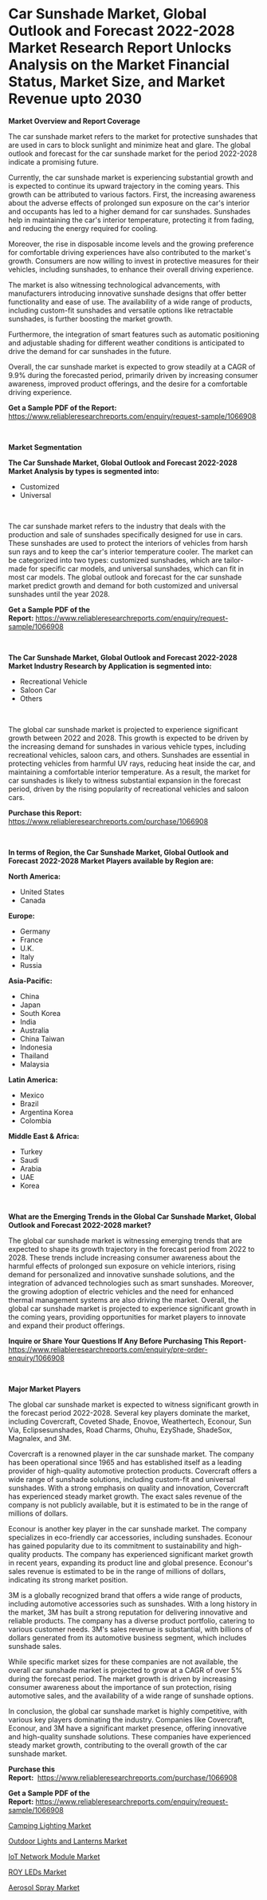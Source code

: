 <p><h1>Car Sunshade Market, Global Outlook and Forecast 2022-2028 Market Research Report Unlocks Analysis on the Market Financial Status, Market Size, and Market Revenue upto 2030</h1></p><p><strong>Market Overview and Report Coverage</strong></p>
<p><p>The car sunshade market refers to the market for protective sunshades that are used in cars to block sunlight and minimize heat and glare. The global outlook and forecast for the car sunshade market for the period 2022-2028 indicate a promising future. </p><p>Currently, the car sunshade market is experiencing substantial growth and is expected to continue its upward trajectory in the coming years. This growth can be attributed to various factors. First, the increasing awareness about the adverse effects of prolonged sun exposure on the car's interior and occupants has led to a higher demand for car sunshades. Sunshades help in maintaining the car's interior temperature, protecting it from fading, and reducing the energy required for cooling.</p><p>Moreover, the rise in disposable income levels and the growing preference for comfortable driving experiences have also contributed to the market's growth. Consumers are now willing to invest in protective measures for their vehicles, including sunshades, to enhance their overall driving experience.</p><p>The market is also witnessing technological advancements, with manufacturers introducing innovative sunshade designs that offer better functionality and ease of use. The availability of a wide range of products, including custom-fit sunshades and versatile options like retractable sunshades, is further boosting the market growth.</p><p>Furthermore, the integration of smart features such as automatic positioning and adjustable shading for different weather conditions is anticipated to drive the demand for car sunshades in the future.</p><p>Overall, the car sunshade market is expected to grow steadily at a CAGR of 9.9% during the forecasted period, primarily driven by increasing consumer awareness, improved product offerings, and the desire for a comfortable driving experience.</p></p>
<p><strong>Get a Sample PDF of the Report:</strong> <a href="https://www.reliableresearchreports.com/enquiry/request-sample/1066908">https://www.reliableresearchreports.com/enquiry/request-sample/1066908</a></p>
<p>&nbsp;</p>
<p><strong>Market Segmentation</strong></p>
<p><strong>The Car Sunshade Market, Global Outlook and Forecast 2022-2028 Market Analysis by types is segmented into:</strong></p>
<p><ul><li>Customized</li><li>Universal</li></ul></p>
<p>&nbsp;</p>
<p><p>The car sunshade market refers to the industry that deals with the production and sale of sunshades specifically designed for use in cars. These sunshades are used to protect the interiors of vehicles from harsh sun rays and to keep the car's interior temperature cooler. The market can be categorized into two types: customized sunshades, which are tailor-made for specific car models, and universal sunshades, which can fit in most car models. The global outlook and forecast for the car sunshade market predict growth and demand for both customized and universal sunshades until the year 2028.</p></p>
<p><strong>Get a Sample PDF of the Report:</strong>&nbsp;<a href="https://www.reliableresearchreports.com/enquiry/request-sample/1066908">https://www.reliableresearchreports.com/enquiry/request-sample/1066908</a></p>
<p>&nbsp;</p>
<p><strong>The Car Sunshade Market, Global Outlook and Forecast 2022-2028 Market Industry Research by Application is segmented into:</strong></p>
<p><ul><li>Recreational Vehicle</li><li>Saloon Car</li><li>Others</li></ul></p>
<p>&nbsp;</p>
<p><p>The global car sunshade market is projected to experience significant growth between 2022 and 2028. This growth is expected to be driven by the increasing demand for sunshades in various vehicle types, including recreational vehicles, saloon cars, and others. Sunshades are essential in protecting vehicles from harmful UV rays, reducing heat inside the car, and maintaining a comfortable interior temperature. As a result, the market for car sunshades is likely to witness substantial expansion in the forecast period, driven by the rising popularity of recreational vehicles and saloon cars.</p></p>
<p><strong>Purchase this Report:</strong>&nbsp; <a href="https://www.reliableresearchreports.com/purchase/1066908">https://www.reliableresearchreports.com/purchase/1066908</a></p>
<p>&nbsp;</p>
<p><strong>In terms of Region, the Car Sunshade Market, Global Outlook and Forecast 2022-2028 Market Players available by Region are:</strong></p>
<p>
    <p> <strong> North America: </strong>
        <ul>
            <li>United States</li>
            <li>Canada</li>
        </ul>
        </p> 
    <p> <strong> Europe: </strong>
        <ul>
            <li>Germany</li>
            <li>France</li>
            <li>U.K.</li>
            <li>Italy</li>
            <li>Russia</li>
        </ul>
        </p> 
    <p> <strong> Asia-Pacific: </strong>
        <ul>
            <li>China</li>
            <li>Japan</li>
            <li>South Korea</li>
            <li>India</li>
            <li>Australia</li>
            <li>China Taiwan</li>
            <li>Indonesia</li>
            <li>Thailand</li>
            <li>Malaysia</li>
        </ul>
        </p> 
    <p> <strong> Latin America: </strong>
        <ul>
            <li>Mexico</li>
            <li>Brazil</li>
            <li>Argentina Korea</li>
            <li>Colombia</li>
        </ul>
        </p> 
    <p> <strong> Middle East & Africa: </strong>
        <ul>
            <li>Turkey</li>
            <li>Saudi</li>
            <li>Arabia</li>
            <li>UAE</li>
            <li>Korea</li>
        </ul>
    </p>
    </p>
<p>&nbsp;</p>
<p><strong>What are the Emerging Trends in the Global Car Sunshade Market, Global Outlook and Forecast 2022-2028 market?</strong></p>
<p><p>The global car sunshade market is witnessing emerging trends that are expected to shape its growth trajectory in the forecast period from 2022 to 2028. These trends include increasing consumer awareness about the harmful effects of prolonged sun exposure on vehicle interiors, rising demand for personalized and innovative sunshade solutions, and the integration of advanced technologies such as smart sunshades. Moreover, the growing adoption of electric vehicles and the need for enhanced thermal management systems are also driving the market. Overall, the global car sunshade market is projected to experience significant growth in the coming years, providing opportunities for market players to innovate and expand their product offerings.</p></p>
<p><strong>Inquire or Share Your Questions If Any Before Purchasing This Report</strong>- <a href="https://www.reliableresearchreports.com/enquiry/pre-order-enquiry/1066908">https://www.reliableresearchreports.com/enquiry/pre-order-enquiry/1066908</a></p>
<p>&nbsp;</p>
<p><strong>Major Market Players</strong></p>
<p><p>The global car sunshade market is expected to witness significant growth in the forecast period 2022-2028. Several key players dominate the market, including Covercraft, Coveted Shade, Enovoe, Weathertech, Econour, Sun Via, Eclipsesunshades, Road Charms, Ohuhu, EzyShade, ShadeSox, Magnalex, and 3M.</p><p>Covercraft is a renowned player in the car sunshade market. The company has been operational since 1965 and has established itself as a leading provider of high-quality automotive protection products. Covercraft offers a wide range of sunshade solutions, including custom-fit and universal sunshades. With a strong emphasis on quality and innovation, Covercraft has experienced steady market growth. The exact sales revenue of the company is not publicly available, but it is estimated to be in the range of millions of dollars.</p><p>Econour is another key player in the car sunshade market. The company specializes in eco-friendly car accessories, including sunshades. Econour has gained popularity due to its commitment to sustainability and high-quality products. The company has experienced significant market growth in recent years, expanding its product line and global presence. Econour's sales revenue is estimated to be in the range of millions of dollars, indicating its strong market position.</p><p>3M is a globally recognized brand that offers a wide range of products, including automotive accessories such as sunshades. With a long history in the market, 3M has built a strong reputation for delivering innovative and reliable products. The company has a diverse product portfolio, catering to various customer needs. 3M's sales revenue is substantial, with billions of dollars generated from its automotive business segment, which includes sunshade sales.</p><p>While specific market sizes for these companies are not available, the overall car sunshade market is projected to grow at a CAGR of over 5% during the forecast period. The market growth is driven by increasing consumer awareness about the importance of sun protection, rising automotive sales, and the availability of a wide range of sunshade options.</p><p>In conclusion, the global car sunshade market is highly competitive, with various key players dominating the industry. Companies like Covercraft, Econour, and 3M have a significant market presence, offering innovative and high-quality sunshade solutions. These companies have experienced steady market growth, contributing to the overall growth of the car sunshade market.</p></p>
<p><strong>Purchase this Report:</strong>&nbsp;&nbsp;<a href="https://www.reliableresearchreports.com/purchase/1066908">https://www.reliableresearchreports.com/purchase/1066908</a></p>
<p></p>
<p><strong>Get a Sample PDF of the Report:</strong>&nbsp;<a href="https://www.reliableresearchreports.com/enquiry/request-sample/1066908">https://www.reliableresearchreports.com/enquiry/request-sample/1066908</a></p>
<p><p><a href="https://www.linkedin.com/pulse/camping-lighting-market-insights-players-forecast-till-9kv0e/">Camping Lighting Market</a></p><p><a href="https://www.linkedin.com/pulse/decoding-outdoor-lights-lanterns-market-deep-dive-latest-xn2re/">Outdoor Lights and Lanterns Market</a></p><p><a href="https://www.reportprime.com/iot-network-module-r4604">IoT Network Module Market</a></p><p><a href="https://www.reportprime.com/roy-leds-r4601">ROY LEDs Market</a></p><p><a href="https://medium.com/@candaceking17/aerosol-spray-market-size-growth-forecast-2023-2030-c1a3f0fd700b">Aerosol Spray Market</a></p></p>